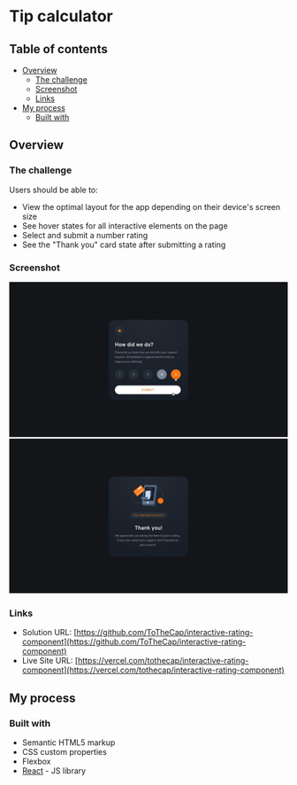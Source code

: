# Tip calculator

## Table of contents

- [Overview](#overview)
  - [The challenge](#the-challenge)
  - [Screenshot](#screenshot)
  - [Links](#links)
- [My process](#my-process)
  - [Built with](#built-with)

## Overview

### The challenge

Users should be able to:

- View the optimal layout for the app depending on their device's screen size
- See hover states for all interactive elements on the page
- Select and submit a number rating
- See the "Thank you" card state after submitting a rating

### Screenshot

![](./src/assets/active-states.jpg)
![](./src/assets/desktop-thank-you-state.jpg)

### Links

- Solution URL: [https://github.com/ToTheCap/interactive-rating-component](https://github.com/ToTheCap/interactive-rating-component)
- Live Site URL: [https://vercel.com/tothecap/interactive-rating-component](https://vercel.com/tothecap/interactive-rating-component)

## My process

### Built with

- Semantic HTML5 markup
- CSS custom properties
- Flexbox
- [React](https://reactjs.org/) - JS library
